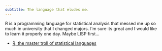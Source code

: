 ```yaml
---
subtitle: The language that eludes me.
---
```

R is a programming language for statistical analysis that messed me up so much in university that I changed majors.  I'm sure its great and I would like to learn it properly one day. Maybe LISP first...

- [R, the master troll of statistical languages](https://talyarkoni.org/blog/2012/06/08/r-the-master-troll-of-statistical-languages/)